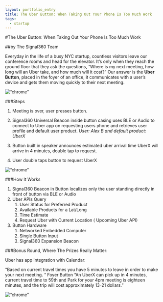 ```yaml
---
layout: portfolio_entry
title: The Uber Button: When Taking Out Your Phone Is Too Much Work
tags:
  - startup
---
```


#The Uber Button: When Taking Out Your Phone Is Too Much Work

##by The Signal360 Team

Everyday in the life of a busy NYC startup, countless visitors leave our conference rooms and head for the elevator. It’s only when they reach the ground floor that they ask the questions, “Where is my next meeting, how long will an Uber take, and how much will it cost?” Our answer is the **Uber Button**, placed in the foyer of an office, it communicates with a user’s device and gets them moving quickly to their next meeting.

<img src="http://blog.sonicnotify.com/img/uber.jpg" alt=“chrome”>

###Steps

1. Meeting is over, user presses button.
2. Signal360 Universal Beacon inside button casing uses BLE or Audio to connect to Uber app on requesting users phone and retrieves user profile and default user product.
				*User: Alex B and default product: UberX*

3. Button built in speaker announces estimated uber arrival time
UberX will arrive in 4 minutes, double tap to request.
4. User double taps button to request UberX

<img src="http://blog.sonicnotify.com/img/uberPhone.png" alt=“chrome”>


###How It Works

1. Signal360 Beacon in Button localizes only the user standing directly in front of button via BLE or Audio
2. Uber APIs Query
	1. User Status for Preferred Product
	2. Available Products for a Lat/Long
	3. Time Estimate
	4. Request Uber with Current Location ( Upcoming Uber API)
3. Button Hardware
	1. Networked Embedded Computer
	2. Single Button Input
	3. Signal360 Expansion Beacon
	

###Bonus Round, Where The Prizes Really Matter:

Uber has app integration with Calendar:

“Based on current travel times you have 5 minutes to leave in order to make your next meeting. ”
Foyer Button “An UberX can pick up in 4 minutes, current travel time to 59th and Park for your 4pm meeting is eighteen minutes, and the trip will cost approximately 13-21 dollars.”

<img src="http://blog.sonicnotify.com/img/uberPrint.png" alt=“chrome”>
